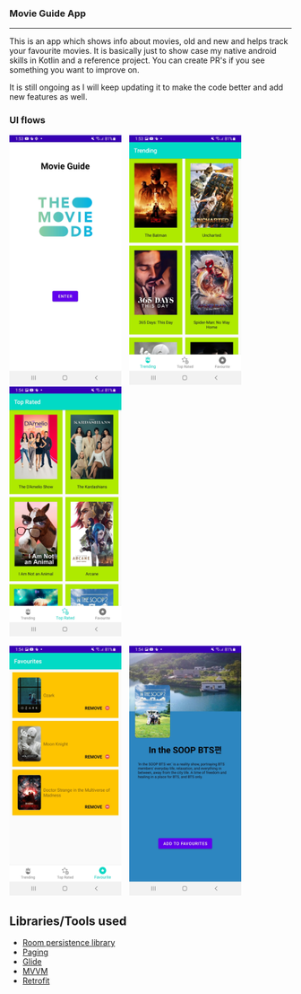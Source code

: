 
### Movie Guide App 

<hr />

This is an app which shows info about movies, old and new and helps track your favourite movies. It is basically just to show case my native android skills 
in Kotlin and a reference project. You can create PR's if you see something you want to improve on.

It is still ongoing as I will keep updating it to make the code better and add new features as well.

### UI flows

<p>
    <img src="https://github.com/efanious/Netflix-clone-kotlin-Tmdb-/blob/main/srsts/Screenshot_20220503-135348_NetflixCloneKotlinTMDB.jpg" width="200px" height="auto"/>
    <img src="https://github.com/efanious/Netflix-clone-kotlin-Tmdb-/blob/main/srsts/Screenshot_20220503-135358_NetflixCloneKotlinTMDB.jpg" width="200px" width="200px" height="auto" hspace="10"/>
    <img src="https://github.com/efanious/Netflix-clone-kotlin-Tmdb-/blob/main/srsts/Screenshot_20220503-135406_NetflixCloneKotlinTMDB.jpg" width="200px" height="auto" />
</p>


<p>
    <img src="https://github.com/efanious/Netflix-clone-kotlin-Tmdb-/blob/main/srsts/Screenshot_20220503-135415_NetflixCloneKotlinTMDB.jpg" width="200px" height="auto"/>
    <img src="https://github.com/efanious/Netflix-clone-kotlin-Tmdb-/blob/main/srsts/Screenshot_20220503-135435_NetflixCloneKotlinTMDB.jpg" width="200px" width="200px" height="auto" hspace="10"/>
</p>

## Libraries/Tools used
- [Room persistence library](https://developer.android.com/jetpack/androidx/releases/room)
- [Paging](https://developer.android.com/topic/libraries/architecture/paging/)
- [Glide](https://github.com/bumptech/glide)
- [MVVM](https://developer.android.com/jetpack/guide?gclid=Cj0KCQiAuvOPBhDXARIsAKzLQ8HZzKJ1ZNhu19088CRAy_5AkXyqkggycLhH85QWnWUDn_OoWmwIUWsaArbwEALw_wcB&gclsrc=aw.ds)
- [Retrofit](https://square.github.io/retrofit/)
